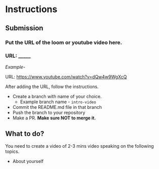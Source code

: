# Instructions

## **Submission**
### Put the URL of the loom or youtube video here.

### URL: _____

*Example-*

URL: https://www.youtube.com/watch?v=dQw4w9WgXcQ

After adding the URL, follow the instructions.
- Create a branch with name of your choice.
    - Example branch name - `intro-video`
- Commit the README.md file in that branch
- Push the branch to your repository
- Make a PR. **Make sure NOT to merge it.**

## **What to do?**

You need to create a video of 2-3 mins video speaking on the following topics.

- About yourself